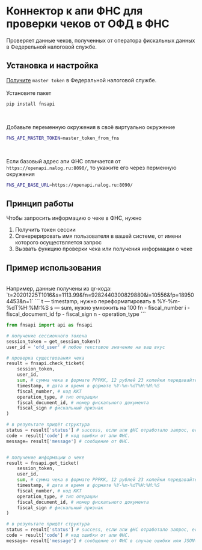 # Коннектор к апи ФНС для проверки чеков от ОФД в ФНС

Проверяет данные чеков, полученных от оператора фискальных данных в Федерельной налоговой службе.

## Установка и настройка

[Получите](https://www.nalog.ru/files/kkt/pdf/%D0%A2%D0%B5%D1%85%D0%BD%D0%B8%D1%87%D0%B5%D1%81%D0%BA%D0%B8%D0%B5%20%D1%83%D1%81%D0%BB%D0%BE%D0%B2%D0%B8%D1%8F%20%D0%B8%D1%81%D0%BF%D0%BE%D0%BB%D1%8C%D0%B7%D0%BE%D0%B2%D0%B0%D0%BD%D0%B8%D1%8F.pdf) `master token` в Федеральной налоговой службе.
<br>
<br>
Установите пакет
```sh
pip install fnsapi
```

<br>

Добавьте переменную окружения в своё виртуально окружение
```sh
FNS_API_MASTER_TOKEN=master_token_from_fns
```

<br>

Если базовый адрес апи ФНС отличается от `https://openapi.nalog.ru:8090/`, то укажите его через перменную окружения
```sh
FNS_API_BASE_URL=https://openapi.nalog.ru:8090/
```

## Принцип работы

Чтобы запросить информацию о чеке в ФНС, нужно
1. Получить токен сессии
2. Сгенерерировать имя пользователя в вашей системе, от имени которого осуществляется запрос
3. Вызвать функцию проверки чека или получения информации о чеке

## Пример использования
<br>
Например, данные получены из qr-кода: `t=20201225T1016&s=1113.99&fn=9282440300829880&i=10556&fp=189504453&n=1`
```
t — timestamp, нужно переформатировать в %Y-%m-%dT%H:%M:%S
s — sum, нужно умножить на  100
fn - fiscal_number
i - fiscal_document_id
fp - fiscal_sign
n - operation_type
```

<br>

```python
from fnsapi import api as fnsapi

# получение сессионного токена
session_token = get_session_token()
user_id = 'ofd_user' # любое текстовое значение на ваш вкус

# проверка существования чека
result = fnsapi.check_ticket(
    session_token, 
    user_id, 
    sum, # сумма чека в формате РРРКК, 12 рублей 23 копейки передавайте как 1223
    timestamp, # дата и время в формате %Y-%m-%dT%H:%M:%S
    fiscal_number, # код ККТ
    operation_type, # тип операции
    fiscal_document_id, # номер фискального документа
    fiscal_sign # фискальный признак
)

# в результате придёт структура
status = result['status'] # success, если апи фНС отработало запрос, еrror, если нет.
code = result['code'] # код ошибки от апи ФНС.
message= result['message'] # сообщение от ФНС.


# получение информации о чеке
result = fnsapi.get_ticket(
    session_token, 
    user_id, 
    sum, # сумма чека в формате РРРКК, 12 рублей 23 копейки передавайте как 1223
    timestamp, # дата и время в формате %Y-%m-%dT%H:%M:%S
    fiscal_number, # код ККТ
    operation_type, # тип операции
    fiscal_document_id, # номер фискального документа
    fiscal_sign # фискальный признак
)

# в результате придёт структура
status = result['status'] # success, если апи фНС отработало запрос, еrror, если нет.
code = result['code'] # код ошибки от апи ФНС.
message= result['message'] # сообщение от ФНС в случае ошибки или JSON-строка с информацией о чеке.
```